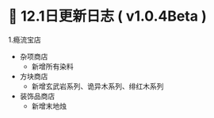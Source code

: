 # 🧾 12.1日更新日志 ( v1.0.4Beta )

1.瘾流宝店

* 杂项商店
  * 新增所有染料
* 方块商店
  * 新增玄武岩系列、诡异木系列、绯红木系列
* 装饰品商店
  * 新增末地烛
